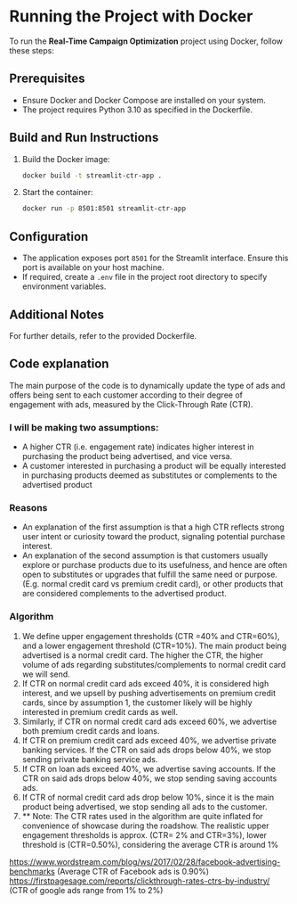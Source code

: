 # Running the Project with Docker

To run the **Real-Time Campaign Optimization** project using Docker, follow these steps:

## Prerequisites

- Ensure Docker and Docker Compose are installed on your system.
- The project requires Python 3.10 as specified in the Dockerfile.

## Build and Run Instructions

1. Build the Docker image:
   ```bash
   docker build -t streamlit-ctr-app .
   ```
2. Start the container:
   ```bash
   docker run -p 8501:8501 streamlit-ctr-app
   ```

## Configuration

- The application exposes port `8501` for the Streamlit interface. Ensure this port is available on your host machine.
- If required, create a `.env` file in the project root directory to specify environment variables.

## Additional Notes

For further details, refer to the provided Dockerfile.


## Code explanation

The main purpose of the code is to dynamically update the type of ads and offers being sent 
to each customer according to their degree of engagement with ads, measured by the Click-Through Rate (CTR).

### I will be making two assumptions: 
- A higher CTR (i.e. engagement rate) indicates higher interest in purchasing the product being advertised, and vice versa.
- A customer interested in purchasing a product will be equally interested in purchasing products deemed as substitutes or complements to the advertised product
### Reasons
- An explanation of the first assumption is that a high CTR reflects strong user intent or curiosity toward the product, signaling potential purchase interest.
- An explanation of the second assumption is that customers usually explore or purchase products due to its usefulness, and hence are often open to substitutes or upgrades that fulfill the same need or purpose. (E.g.
normal credit card vs premium credit card), or other products that are considered complements to the advertised product.


### Algorithm

1. We define upper engagement thresholds (CTR =40% and CTR=60%), and a lower engagement threshold (CTR=10%). The main product being advertised is a normal credit card. The higher the CTR, the higher volume of ads regarding substitutes/complements to normal credit card we will send.
2. If CTR on normal credit card ads exceed 40%, it is considered high interest, and we upsell by pushing advertisements on premium credit cards, since by assumption 1, the customer likely will be highly interested in premium credit cards as well.
3. Similarly, if CTR on normal credit card ads exceed 60%, we advertise both premium credit cards and loans.
4. If CTR on premium credit card ads exceed 40%, we advertise private banking services. If the CTR on said ads drops below 40%, we stop sending private banking service ads.
5. If CTR on loan ads exceed 40%, we advertise saving accounts. If the CTR on said ads drops below 40%, we stop sending saving accounts ads.
6. If CTR of normal credit card ads drop below 10%, since it is the main product being advertised, we stop sending all ads to the customer.
7. ** Note: The CTR rates used in the algorithm are quite inflated for convenience of showcase during the roadshow. The realistic upper engagement thresholds is approx. (CTR= 2% and CTR=3%),
lower threshold is (CTR=0.50%), considering the average CTR is around 1%




https://www.wordstream.com/blog/ws/2017/02/28/facebook-advertising-benchmarks  (Average CTR of Facebook ads is 0.90%)
https://firstpagesage.com/reports/clickthrough-rates-ctrs-by-industry/ (CTR of google ads range from 1% to 2%)
